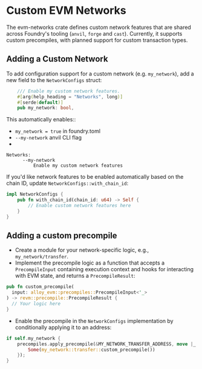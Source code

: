 # Custom EVM Networks

The evm-networks crate defines custom network features that are shared across Foundry's tooling (`anvil`, `forge` and 
`cast`). Currently, it supports custom precompiles, with planned support for custom transaction types.

## Adding a Custom Network
To add configuration support for a custom network (e.g. `my_network`), add a new field to the `NetworkConfigs` struct:
```rust
    /// Enable my custom network features.
    #[arg(help_heading = "Networks", long)]
    #[serde(default)]
    pub my_network: bool,
```

This automatically enables::
- `my_network = true` in foundry.toml
- `--my-network` anvil CLI flag
- 
```
Networks:
      --my-network
          Enable my custom network features

```

If you'd like network features to be enabled automatically based on the chain ID, update `NetworkConfigs::with_chain_id`:

```rust
impl NetworkConfigs {
    pub fn with_chain_id(chain_id: u64) -> Self {
        // Enable custom network features here
    }
}
```

## Adding a custom precompile

- Create a module for your network-specific logic, e.g., `my_network/transfer`.
- Implement the precompile logic as a function that accepts a `PrecompileInput` containing execution context and hooks for 
interacting with EVM state, and returns a `PrecompileResult`:

```rust
pub fn custom_precompile(
  input: alloy_evm::precompiles::PrecompileInput<'_>
) -> revm::precompile::PrecompileResult {
  // Your logic here
}
```

- Enable the precompile in the `NetworkConfigs` implementation by conditionally applying it to an address:

```rust
if self.my_network {
    precompiles.apply_precompile(&MY_NETWORK_TRANSFER_ADDRESS, move |_| {
        Some(my_network::transfer::custom_precompile())
    });
}
```